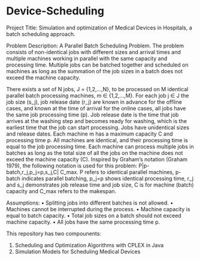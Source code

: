 # Device-Scheduling
Project Title:
Simulation and optimization of Medical Devices in Hospitals, a batch scheduling approach.

Problem Description:
A Parallel Batch Scheduling Problem.
The problem consists of non-identical jobs with different sizes and arrival times and multiple machines working in parallel with the same capacity and processing time. 
Multiple jobs can be batched together and scheduled on machines as long as the summation of the job sizes in a batch does not exceed the machine capacity. 

There exists a set of N jobs, J = {1,2,...,N}, to be processed on M identical parallel batch processing machines, m ∈ {1,2,...,M}. 
For each job j ∈ J the job size (s_j), job release date (r_j) are known in advance for the offline cases, and known at the time of arrival for the online cases, all jobs have the same job processing time (p). 
Job release date is the time that job arrives at the washing step and becomes ready for washing, which is the earliest time that the job can start processing. 
Jobs have unidentical sizes and release dates. 
Each machine m  has a maximum capacity C and processing time p. 
All machines are identical, and their processing time is equal to the job processing time. 
Each machine can process multiple jobs in batches as long as the total size of all the jobs on the machine does not exceed the machine capacity (C). 
Inspired by Graham’s notation (Graham 1979), the following notation is used for this problem: P|p-batch,r_j,p_j=p,s_j,C| C_max. P refers to identical parallel machines, p-batch indicates parallel batching, p_j=p shows identical processing time, r_j  and s_j  demonstrates job release time and job size, C is for machine (batch) capacity and C_max refers to the makespan.

Assumptions:
•	 Splitting jobs into different batches is not allowed.
•	 Machines cannot be interrupted during the process.
•	 Machine capacity is equal to batch capacity.
•	 Total job sizes on a batch should not exceed machine capacity.
•	 All jobs have the same processing time p.


This repository has two compounents:
  1. Scheduling and Optimization Algorithms with CPLEX in Java 
  2. Simulation Models for Scheduling Medical Devices 
